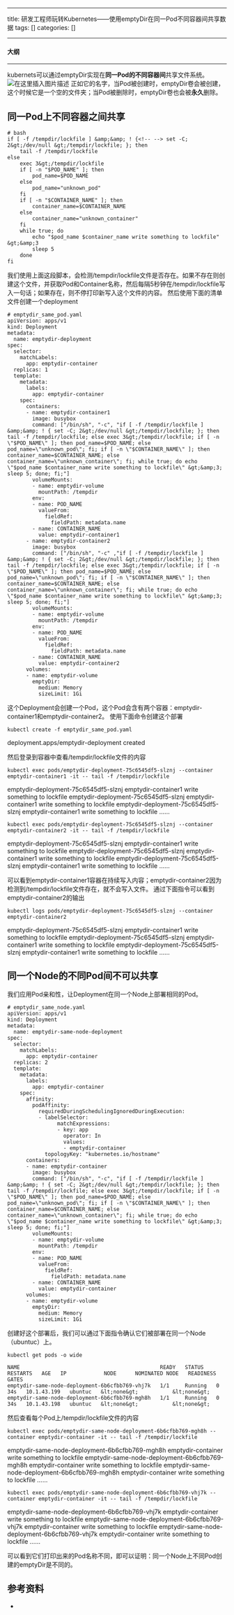 
--- 
title:  研发工程师玩转Kubernetes——使用emptyDir在同一Pod不同容器间共享数据 
tags: []
categories: [] 

---


#### 大纲
- - - 


kubernets可以通过emptyDir实现在**同一Pod的不同容器间**共享文件系统。 <img src="https://img-blog.csdnimg.cn/a494198410c24ab8809bca3271b792c0.png" alt="在这里插入图片描述"> 正如它的名字，当Pod被创建时，emptyDir卷会被创建，这个时候它是一个空的文件夹；当Pod被删除时，emptyDir卷也会被**永久**删除。

## 同一Pod上不同容器之间共享

```
# bash
if [ -f /tempdir/lockfile ] &amp;&amp; ! {<!-- --> set -C; 2&gt;/dev/null &gt;/tempdir/lockfile; }; then
    tail -f /tempdir/lockfile
else
    exec 3&gt;/tempdir/lockfile
    if [ -n "$POD_NAME" ]; then
        pod_name=$POD_NAME
    else
        pod_name="unknown_pod"
    fi
    if [ -n "$CONTAINER_NAME" ]; then
        container_name=$CONTAINER_NAME
    else
        container_name="unknown_container"
    fi
    while true; do
        echo "$pod_name $container_name write something to lockfile" &gt;&amp;3
        sleep 5
    done
fi

```

我们使用上面这段脚本，会检测/tempdir/lockfile文件是否存在。如果不存在则创建这个文件，并获取Pod和Container名称，然后每隔5秒钟在/tempdir/lockfile写入一句话；如果存在，则不停打印新写入这个文件的内容。 然后使用下面的清单文件创建一个deployment

```
# emptydir_same_pod.yaml 
apiVersion: apps/v1
kind: Deployment
metadata:
  name: emptydir-deployment
spec:
  selector:
    matchLabels:
      app: emptydir-container
  replicas: 1
  template:
    metadata:
      labels:
        app: emptydir-container
    spec:
      containers:
      - name: emptydir-container1
        image: busybox
        command: ["/bin/sh", "-c", "if [ -f /tempdir/lockfile ] &amp;&amp; ! { set -C; 2&gt;/dev/null &gt;/tempdir/lockfile; }; then tail -f /tempdir/lockfile; else exec 3&gt;/tempdir/lockfile; if [ -n \"$POD_NAME\" ]; then pod_name=$POD_NAME; else pod_name=\"unknown_pod\"; fi; if [ -n \"$CONTAINER_NAME\" ]; then container_name=$CONTAINER_NAME; else container_name=\"unknown_container\"; fi; while true; do echo \"$pod_name $container_name write something to lockfile\" &gt;&amp;3; sleep 5; done; fi;"]
        volumeMounts:
        - name: emptydir-volume
          mountPath: /tempdir
        env:
        - name: POD_NAME
          valueFrom:
            fieldRef:
              fieldPath: metadata.name
        - name: CONTAINER_NAME
          value: emptydir-container1
      - name: emptydir-container2
        image: busybox
        command: ["/bin/sh", "-c" ,"if [ -f /tempdir/lockfile ] &amp;&amp; ! { set -C; 2&gt;/dev/null &gt;/tempdir/lockfile; }; then tail -f /tempdir/lockfile; else exec 3&gt;/tempdir/lockfile; if [ -n \"$POD_NAME\" ]; then pod_name=$POD_NAME; else pod_name=\"unknown_pod\"; fi; if [ -n \"$CONTAINER_NAME\" ]; then container_name=$CONTAINER_NAME; else container_name=\"unknown_container\"; fi; while true; do echo \"$pod_name $container_name write something to lockfile\" &gt;&amp;3; sleep 5; done; fi;"]
        volumeMounts:
        - name: emptydir-volume
          mountPath: /tempdir
        env:
        - name: POD_NAME
          valueFrom:
            fieldRef:
              fieldPath: metadata.name
        - name: CONTAINER_NAME
          value: emptydir-container2
      volumes:
      - name: emptydir-volume
        emptyDir: 
          medium: Memory
          sizeLimit: 1Gi

```

这个Deployment会创建一个Pod，这个Pod会含有两个容器：emptydir-container1和emptydir-container2。 使用下面命令创建这个部署

```
kubectl create -f emptydir_same_pod.yaml 

```

>  
 deployment.apps/emptydir-deployment created 


然后登录到容器中查看/tempdir/lockfile文件的内容

```
kubectl exec pods/emptydir-deployment-75c6545df5-slznj --container emptydir-container1 -it -- tail -f /tempdir/lockfile

```

>  
 emptydir-deployment-75c6545df5-slznj emptydir-container1 write something to lockfile emptydir-deployment-75c6545df5-slznj emptydir-container1 write something to lockfile emptydir-deployment-75c6545df5-slznj emptydir-container1 write something to lockfile …… 


```
kubectl exec pods/emptydir-deployment-75c6545df5-slznj --container emptydir-container2 -it -- tail -f /tempdir/lockfile

```

>  
 emptydir-deployment-75c6545df5-slznj emptydir-container1 write something to lockfile emptydir-deployment-75c6545df5-slznj emptydir-container1 write something to lockfile emptydir-deployment-75c6545df5-slznj emptydir-container1 write something to lockfile …… 


可以看到emptydir-container1容器在持续写入内容；emptydir-container2因为检测到/tempdir/lockfile文件存在，就不会写入文件。 通过下面指令可以看到emptydir-container2的输出

```
kubectl logs pods/emptydir-deployment-75c6545df5-slznj --container emptydir-container2

```

>  
 emptydir-deployment-75c6545df5-slznj emptydir-container1 write something to lockfile emptydir-deployment-75c6545df5-slznj emptydir-container1 write something to lockfile emptydir-deployment-75c6545df5-slznj emptydir-container1 write something to lockfile …… 


## 同一个Node的不同Pod间不可以共享

我们应用Pod亲和性，让Deployment在同一个Node上部署相同的Pod。

```
# emptydir_same_node.yaml
apiVersion: apps/v1
kind: Deployment
metadata:
  name: emptydir-same-node-deployment
spec:
  selector:
    matchLabels:
      app: emptydir-container
  replicas: 2
  template:
    metadata:
      labels:
        app: emptydir-container
    spec:
      affinity:
        podAffinity:
          requiredDuringSchedulingIgnoredDuringExecution:
          - labelSelector:
                matchExpressions:
                - key: app
                  operator: In
                  values:
                  - emptydir-container
            topologyKey: "kubernetes.io/hostname"
      containers:
      - name: emptydir-container
        image: busybox
        command: ["/bin/sh", "-c", "if [ -f /tempdir/lockfile ] &amp;&amp; ! { set -C; 2&gt;/dev/null &gt;/tempdir/lockfile; }; then tail -f /tempdir/lockfile; else exec 3&gt;/tempdir/lockfile; if [ -n \"$POD_NAME\" ]; then pod_name=$POD_NAME; else pod_name=\"unknown_pod\"; fi; if [ -n \"$CONTAINER_NAME\" ]; then container_name=$CONTAINER_NAME; else container_name=\"unknown_container\"; fi; while true; do echo \"$pod_name $container_name write something to lockfile\" &gt;&amp;3; sleep 5; done; fi;"]
        volumeMounts:
        - name: emptydir-volume
          mountPath: /tempdir
        env:
        - name: POD_NAME
          valueFrom:
            fieldRef:
              fieldPath: metadata.name
        - name: CONTAINER_NAME
          value: emptydir-container
      volumes:
      - name: emptydir-volume
        emptyDir: 
          medium: Memory
          sizeLimit: 1Gi

```

创建好这个部署后，我们可以通过下面指令确认它们被部署在同一个Node（ubuntuc）上。

```
kubectl get pods -o wide

```

```
NAME                                             READY   STATUS    RESTARTS   AGE   IP            NODE      NOMINATED NODE   READINESS GATES
emptydir-same-node-deployment-6b6cfbb769-vhj7k   1/1     Running   0          34s   10.1.43.199   ubuntuc   &lt;none&gt;           &lt;none&gt;
emptydir-same-node-deployment-6b6cfbb769-mgh8h   1/1     Running   0          34s   10.1.43.198   ubuntuc   &lt;none&gt;           &lt;none&gt;

```

然后查看每个Pod上/tempdir/lockfile文件的内容

```
kubectl exec pods/emptydir-same-node-deployment-6b6cfbb769-mgh8h --container emptydir-container -it -- tail -f /tempdir/lockfile

```

>  
 emptydir-same-node-deployment-6b6cfbb769-mgh8h emptydir-container write something to lockfile emptydir-same-node-deployment-6b6cfbb769-mgh8h emptydir-container write something to lockfile emptydir-same-node-deployment-6b6cfbb769-mgh8h emptydir-container write something to lockfile …… 


```
kubectl exec pods/emptydir-same-node-deployment-6b6cfbb769-vhj7k --container emptydir-container -it -- tail -f /tempdir/lockfile

```

>  
 emptydir-same-node-deployment-6b6cfbb769-vhj7k emptydir-container write something to lockfile emptydir-same-node-deployment-6b6cfbb769-vhj7k emptydir-container write something to lockfile emptydir-same-node-deployment-6b6cfbb769-vhj7k emptydir-container write something to lockfile …… 


可以看到它们打印出来的Pod名称不同，即可以证明：同一个Node上不同Pod创建的emptyDir是不同的。

## 参考资料
- 